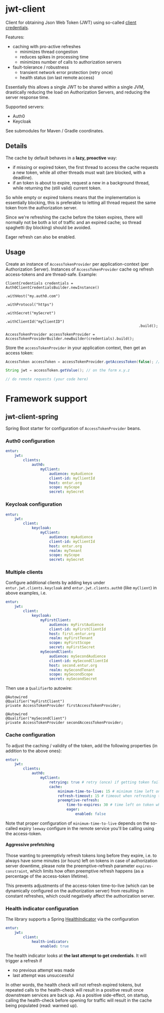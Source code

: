 # jwt-client

Client for obtaining Json Web Token (JWT) using so-called [client credentials]. 

Features:

 * caching with pro-active refreshes 
    * minimizes thread congestion
    * reduces spikes in processing time
    * minimizes number of calls to authorization servers
 * fault-tolerance / robustness
    * transient network error protection (retry once)
    * health status (on last remote access)

Essentially this allows a single JWT to be shared within a single JVM, drastically reducing the load on Authorization Servers, and reducing the server response time.

Supported servers:

 * Auth0
 * Keycloak

See submodules for Maven / Gradle coordinates.

## Details 
    
The cache by default behaves in a __lazy, proactive__  way:

 * if missing or expired token, the first thread to access the cache requests a new token, while all other threads must wait (are blocked, with a deadline). 
 * if an token is about to expire, request a new in a background thread, while returning the (still valid) current token.

So while empty or expired tokens means that the implementation is essentially blocking, this is preferable to letting all thread request the same token from the authorization server.

Since we're refreshing the cache before the token expires, there will normally not be both a lot of traffic and an expired cache; so thread spaghetti (by blocking) should be avoided.

Eager refresh can also be enabled.

## Usage
Create an instance of `AccessTokenProvider` per application-context (per Authorization Server). Instances of `AccessTokenProvider` cache og refresh access-tokens and are thread-safe. Example:

```
ClientCredentials credentials = Auth0ClientCredentialsBuilder.newInstance()
                                                             .withHost("my.auth0.com")
                                                             .withProtocol("https")
                                                             .withSecret("mySecret")
                                                             .withClientId("myClientID")
                                                             .build();

AccessTokenProvider accessTokenProvider = AccessTokenProviderBuilder.newBuilder(credentials).build();
```

Store the `accessTokenProvider` in your application context, then get an access token:

```java
AccessToken accessToken = accessTokenProvider.getAccessToken(false); // or true for force refresh token

String jwt = accessToken.getValue(); // on the form x.y.z

// do remote requests (your code here)
```

# Framework support

## jwt-client-spring
Spring Boot starter for configuration of `AccessTokenProvider` beans.

### Auth0 configuration

```yaml
entur:
    jwt:
        clients:
            auth0:
                myClient:
                    audience: myAudience
                    client-id: myClientId
                    host: entur.org
                    scope: myScope
                    secret: mySecret
```

### Keycloak configuration

```yaml
entur:
    jwt:
        client:
            keycloak:
                myClient:
                    audience: myAudience
                    client-id: myClientId
                    host: entur.org
                    realm: myTenant
                    scope: myScope
                    secret: mySecret
```

### Multiple clients
Configure additional clients by adding keys under `entur.jwt.clients.keycloak` and `entur.jwt.clients.auth0` (like `myClient`) in above examples, i.e.

```yaml
entur:
    jwt:
        client:
            keycloak:
                myFirstClient:
                    audience: myFirstAudience
                    client-id: myFirstClientId
                    host: first.entur.org
                    realm: myFirstTenant
                    scope: myFirstScope
                    secret: myFirstSecret
                mySecondClient:
                    audience: mySecondAudience
                    client-id: mySecondClientId
                    host: second.entur.org
                    realm: mySecondTenant
                    scope: mySecondScope
                    secret: mySecondSecret
```

Then use a `Qualifier`to autowire:

```
@Autowired
@Qualifier("myFirstClient")
private AccessTokenProvider firstAccessTokenProvider;

@Autowired
@Qualifier("mySecondClient")
private AccessTokenProvider secondAccessTokenProvider;
```

### Cache configuration
To adjust the caching / validity of the token, add the following properties (in addition to the above ones):

```yaml
entur:
    jwt:
        clients:
            auth0:
                myClient:
                    retrying: true # retry (once) if getting token fails                    
                    cache:
                        minimum-time-to-live: 15 # minimum time left on token (seconds)
                        refresh-timeout: 15 # timeout when refreshing the token (seconds)
                        preemptive-refresh:
                            time-to-expires: 30 # time left on token when refreshing in the background (seconds)
                            eager:
                                enabled: false
```

Note that proper configuration of `minimum-time-to-live` depends on the so-called expiry `leeway` configure in the remote service you'll be calling using the access-token.

#### Aggressive prefetching
Those wanting to preemptivly refresh tokens long before they expire, i.e. to always have some minutes (or hours) left on tokens in case of authorization server downtime, 
please note the preemptive-refresh parameter `expires-constraint`, which limits how often preemptive refresh happens (as a percentage of the access-token lifetime). 

This prevents adjustments of the access-token time-to-live (which can be dynamically configured on the authorization server) from resulting in constant refreshes, 
which could negatively affect the authorization server.

### Health indicator configuration
The library supports a Spring [HealthIndicator](https://docs.spring.io/spring-boot/docs/current/api/org/springframework/boot/actuate/health/HealthIndicator.html) via the configuration

```yaml
entur:
    jwt:
        client:
            health-indicator:
                enabled: true
```

The health indicator looks at __the last attempt to get credentials__. It will trigger a refresh if

 * no previous attempt was made
 * last attempt was unsuccessful

In other words, the health check will not refresh expired tokens, but repeated calls to the health-check will result in a positive result once downstream services are back up. As a positive side-effect, on startup, calling the health-check before opening for traffic will result in the cache being populated (read: warmed up).

[client credentials]: https://auth0.com/docs/flows/concepts/client-credentials
